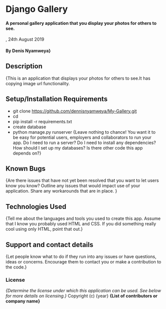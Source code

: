 # Django Gallery
####  A personal gallery application that you display your photos for others to see.
, 24th August 2019
#### By **Denis Nyamweya}**
## Description
{This is an application that displays your photos for others to see.It has copying image url functionality.
## Setup/Installation Requirements
* git clone https://github.com/dennisnyamweya/My-Gallery.git
* cd
* pip install -r requirements.txt
* create database
* python manage.py runserver
{Leave nothing to chance! You want it to be easy for potential users, employers and collaborators to run your app. Do I need to run a server? Do I need to install any dependencies? How should I set up my databases? Is there other code this app depends on?}
## Known Bugs
{Are there issues that have not yet been resolved that you want to let users know you know? Outline any issues that would impact use of your application. Share any workarounds that are in place. }
## Technologies Used
{Tell me about the languages and tools you used to create this app. Assume that I know you probably used HTML and CSS. If you did something really cool using only HTML, point that out.}
## Support and contact details
{Let people know what to do if they run into any issues or have questions, ideas or concerns.  Encourage them to contact you or make a contribution to the code.}
### License
*{Determine the license under which this application can be used.  See below for more details on licensing.}*
Copyright (c) {year} **{List of contributors or company name}**